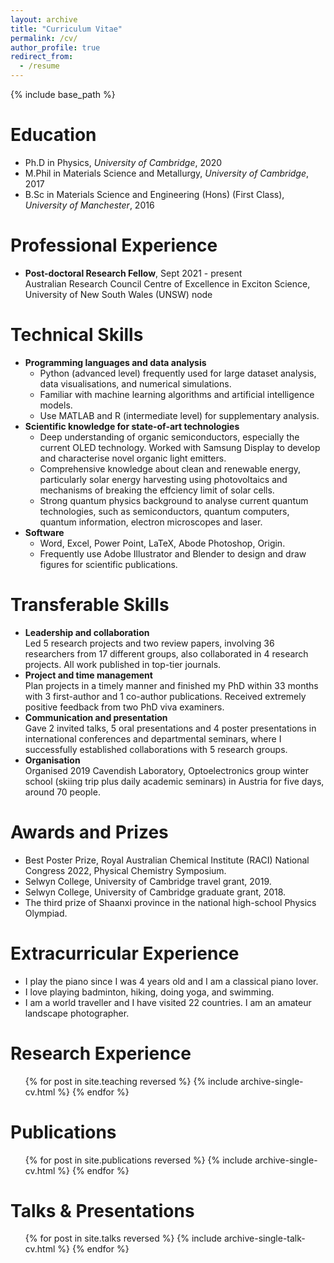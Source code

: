 ```yaml
---
layout: archive
title: "Curriculum Vitae"
permalink: /cv/
author_profile: true
redirect_from:
  - /resume
---
```


{% include base_path %}

Education
======
* Ph.D in Physics, *University of Cambridge*, 2020
* M.Phil in Materials Science and Metallurgy, *University of Cambridge*, 2017
* B.Sc in Materials Science and Engineering (Hons) (First Class), *University of Manchester*, 2016

Professional Experience
======
* **Post-doctoral Research Fellow**, Sept 2021 - present    
Australian Research Council Centre of Excellence in Exciton Science, University of New South Wales (UNSW) node

Technical Skills
======
* **Programming languages and data analysis**
  * Python (advanced level) frequently used for large dataset analysis, data visualisations, and numerical simulations.
  * Familiar with machine learning algorithms and artificial intelligence models.
  * Use MATLAB and R (intermediate level) for supplementary analysis.
* **Scientific knowledge for state-of-art technologies**
  * Deep understanding of organic semiconductors, especially the current OLED technology. Worked
with Samsung Display to develop and characterise novel organic light emitters.
  * Comprehensive knowledge about clean and renewable energy, particularly solar energy harvesting
using photovoltaics and mechanisms of breaking the effciency limit of solar cells.
  * Strong quantum physics background to analyse current quantum technologies, such as semiconductors, quantum computers, quantum information, electron microscopes and laser.
* **Software**
  * Word, Excel, Power Point, LaTeX, Abode Photoshop, Origin.
  * Frequently use Adobe Illustrator and Blender to design and draw figures for scientific publications.


Transferable Skills
======
* **Leadership and collaboration**   
Led 5 research projects and two review papers, involving 36 researchers from 17 different groups,
also collaborated in 4 research projects. All work published in top-tier journals.
* **Project and time management**    
Plan projects in a timely manner and finished my PhD within 33 months with 3 first-author and
1 co-author publications. Received extremely positive feedback from two PhD viva examiners.
* **Communication and presentation**    
Gave 2 invited talks, 5 oral presentations and 4 poster presentations in international conferences
and departmental seminars, where I successfully established collaborations with 5 research groups.
* **Organisation**    
Organised 2019 Cavendish Laboratory, Optoelectronics group winter school (skiing trip plus daily
academic seminars) in Austria for five days, around 70 people.

Awards and Prizes
======
* Best Poster Prize, Royal Australian Chemical Institute (RACI) National Congress 2022, Physical
Chemistry Symposium.
* Selwyn College, University of Cambridge travel grant, 2019.
* Selwyn College, University of Cambridge graduate grant, 2018.
* The third prize of Shaanxi province in the national high-school Physics Olympiad.

Extracurricular Experience
======
* I play the piano since I was 4 years old and I am a classical piano lover.
* I love playing badminton, hiking, doing yoga, and swimming.
* I am a world traveller and I have visited 22 countries. I am an amateur landscape photographer.

Research Experience
======
  <ul>{% for post in site.teaching reversed %}
    {% include archive-single-cv.html %}
  {% endfor %}</ul>

Publications
======
  <ul>{% for post in site.publications reversed %}
    {% include archive-single-cv.html %}
  {% endfor %}</ul>

Talks & Presentations
======
  <ul>{% for post in site.talks reversed %}
    {% include archive-single-talk-cv.html %}
  {% endfor %}</ul>
  
 
<!-- Service and leadership
======
* Currently signed in to 43 different slack teams -->

<!-- * **Photophysics characterisations of organic semiconductors**
  * Strong expertise in steady-state and ultrafast spectroscopy, including cryogenic spectroscopy.
  * Optical and optoelectronic analyses of organic semiconductors.
  * Morphological and structural analyses of thin films, data interpretation and relate molecular properties to device performance.
* **Device fabrications and characterisations**
  * Vapour-deposited and solution-processed OLED device fabrications.
  * Knowledge of device physics and working principles.
  * Characterise device performance.
* **Computation**
  * Quantum chemistry calculations using density functional theory (DFT) of molecular properties using high performance computers.
  * Monte-Carlo simulations.
* **Graphical design**
  * Frequently use Adobe Illustrator and Blender to design and draw figures for scientific publications. -->